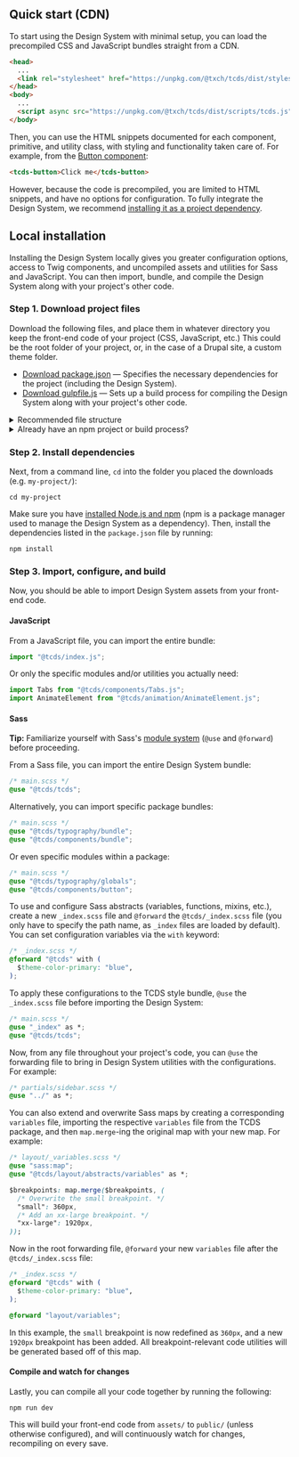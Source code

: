 ## Quick start (CDN)

To start using the Design System with minimal setup, you can load the precompiled CSS and JavaScript bundles straight from a CDN.

```html
<head>
  ...
  <link rel="stylesheet" href="https://unpkg.com/@txch/tcds/dist/styles/tcds.css">
</head>
<body>
  ...
  <script async src="https://unpkg.com/@txch/tcds/dist/scripts/tcds.js"></script>
</body>
```

Then, you can use the HTML snippets documented for each component, primitive, and utility class, with styling and functionality taken care of. For example, from the [Button component](/components/button):

```html
<tcds-button>Click me</tcds-button>
```

However, because the code is precompiled, you are limited to HTML snippets, and have no options for configuration. To fully integrate the Design System, we recommend [installing it as a project dependency](#local-installation).

## Local installation
Installing the Design System locally gives you greater configuration options, access to Twig components, and uncompiled assets and utilities for Sass and JavaScript. You can then import, bundle, and compile the Design System along with your project's other code.

### Step 1. Download project files
Download the following files, and place them in whatever directory you keep the front-end code of your project (CSS, JavaScript, etc.) This could be the root folder of your project, or, in the case of a Drupal site, a custom theme folder.

* <a download href="/downloads/package.json">Download package.json</a> — Specifies the necessary dependencies for the project (including the Design System).
* <a download href="/downloads/gulpfile.js">Download gulpfile.js</a> — Sets up a build process for compiling the Design System along with your project's other code.

<details>
  <summary>Recommended file structure</summary>
  <div>

It is recommended to structure your front-end code as follows.

* (Your project's folder for front-end code)
  * `package.json`
  * `gulpfile.js`
  * `assets/` — Uncompiled source code.
    * `styles/` — Sass stylesheets.
    * `scripts/` — JavaScript modules.
    * `images/` — Theme image assets.
  * `public/` — Compiled production code.
    * `styles/` — CSS stylesheets.
    * `scripts/` — JavaScript bundles.
    * `images/` — Optimized theme images.
  * `views/` — Twig files.
    * `templates/` — Twig templates.

If you have a different structure, you will need to modify the gulpfile as instructed in the comments.
  </div>
</details>

<details>
  <summary>Already have an npm project or build process?</summary>
  <div>

The above files are not required to use—they are provided only for convenience. If you already have a `package.json` file, you can install the Design System directly by running:

```command
npm install --save-dev @txch/tcds
```

If you already have your own build process, you will need to replicate the build steps in the provided `gulpfile.js`. The required ones are:
* An ES module bundler, we use [webpack](https://www.npmjs.com/package/webpack-stream)
* [Sass](https://www.npmjs.com/package/sass) for preprocessing and compiling source stylesheets
* [Babel](https://babeljs.io/) for compiling next-generation JavaScript to backwards-compatible syntax

Not required, but recommended:
* [PostCSS](https://www.npmjs.com/package/gulp-postcss) for browser compatibility
  </div>
</details>

### Step 2. Install dependencies
Next, from a command line, `cd` into the folder you placed the downloads (e.g. `my-project/`):

```command
cd my-project
```

Make sure you have [installed Node.js and npm](https://docs.npmjs.com/downloading-and-installing-node-js-and-npm) (npm is a package manager used to manage the Design System as a dependency). Then, install the dependencies listed in the `package.json` file by running:

```command
npm install
```

### Step 3. Import, configure, and build

Now, you should be able to import Design System assets from your front-end code.

#### JavaScript
From a JavaScript file, you can import the entire bundle:

```javascript
import "@tcds/index.js";
```

Or only the specific modules and/or utilities you actually need:

```javascript
import Tabs from "@tcds/components/Tabs.js";
import AnimateElement from "@tcds/animation/AnimateElement.js";
```

#### Sass
**Tip:** Familiarize yourself with Sass's [module system](https://sass-lang.com/blog/the-module-system-is-launched) (`@use` and `@forward`) before proceeding.

From a Sass file, you can import the entire Design System bundle:

```css
/* main.scss */
@use "@tcds/tcds";
```

Alternatively, you can import specific package bundles:

```css
/* main.scss */
@use "@tcds/typography/bundle";
@use "@tcds/components/bundle";
```

Or even specific modules within a package:

```css
/* main.scss */
@use "@tcds/typography/globals";
@use "@tcds/components/button";
```

To use and configure Sass abstracts (variables, functions, mixins, etc.), create a new `_index.scss` file and `@forward` the `@tcds/_index.scss` file (you only have to specify the path name, as `_index` files are loaded by default). You can set configuration variables via the `with` keyword:

```css
/* _index.scss */
@forward "@tcds" with (
  $theme-color-primary: "blue",
);
```

To apply these configurations to the TCDS style bundle, `@use` the `_index.scss` file before importing the Design System:

```css
/* main.scss */
@use "_index" as *;
@use "@tcds/tcds";
```

Now, from any file throughout your project's code, you can `@use` the forwarding file to bring in Design System utilities with the configurations. For example:

```css
/* partials/sidebar.scss */
@use "../" as *;
```

You can also extend and overwrite Sass maps by creating a corresponding `variables` file, importing the respective `variables` file from the TCDS package, and then `map.merge`-ing the original map with your new map. For example:

```css
/* layout/_variables.scss */
@use "sass:map";
@use "@tcds/layout/abstracts/variables" as *;

$breakpoints: map.merge($breakpoints, (
  /* Overwrite the small breakpoint. */
  "small": 360px,
  /* Add an xx-large breakpoint. */
  "xx-large": 1920px,
));
```

Now in the root forwarding file, `@forward` your new `variables` file after the `@tcds/_index.scss` file:

```css
/* _index.scss */
@forward "@tcds" with (
  $theme-color-primary: "blue",
);

@forward "layout/variables";
```

In this example, the `small` breakpoint is now redefined as `360px`, and a new `1920px` breakpoint has been added. All breakpoint-relevant code utilities will be generated based off of this map.

#### Compile and watch for changes
Lastly, you can compile all your code together by running the following:

```command
npm run dev
```

This will build your front-end code from `assets/` to `public/` (unless otherwise configured), and will continuously watch for changes, recompiling on every save.